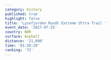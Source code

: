 ```yaml
---
category: history
published: true
highlight: false
title: 'Lysefjorden Rundt Extreme Ultra Trail '
event_date: '2017-07-25'
country: NOR
surface: Asphalt
distance: '21,098'
time: '01:30:39'
ranking: '72'
---
```

